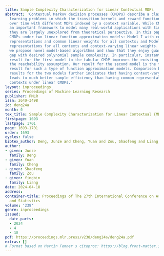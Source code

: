 ```yaml
---
title: Sample Complexity Characterization for Linear Contextual MDPs
abstract: 'Contextual Markov decision processes (CMDPs) describe a class of reinforcement
  learning problems in which the transition kernels and reward functions can change
  over time with different MDPs indexed by a context variable. While CMDPs serve as
  an important framework to model many real-world applications with time-varying environments,
  they are largely unexplored from theoretical perspective. In this paper, we study
  CMDPs under two linear function approximation models: Model I with context-varying
  representations and common linear weights for all contexts; and Model II with common
  representations for all contexts and context-varying linear weights. For both models,
  we propose novel model-based algorithms and show that they enjoy guaranteed $\epsilon$-suboptimality
  gap with desired polynomial sample complexity. In particular, instantiating our
  result for the first model to the tabular CMDP improves the existing result by removing
  the reachability assumption. Our result for the second model is the first-known
  result for such a type of function approximation models. Comparison between our
  results for the two models further indicates that having context-varying features
  leads to much better sample efficiency than having common representations for all
  contexts under linear CMDPs.'
layout: inproceedings
series: Proceedings of Machine Learning Research
publisher: PMLR
issn: 2640-3498
id: deng24a
month: 0
tex_title: Sample Complexity Characterization for Linear Contextual {MDP}s
firstpage: 1693
lastpage: 1701
page: 1693-1701
order: 1693
cycles: false
bibtex_author: Deng, Junze and Cheng, Yuan and Zou, Shaofeng and Liang, Yingbin
author:
- given: Junze
  family: Deng
- given: Yuan
  family: Cheng
- given: Shaofeng
  family: Zou
- given: Yingbin
  family: Liang
date: 2024-04-18
address:
container-title: Proceedings of The 27th International Conference on Artificial Intelligence
  and Statistics
volume: '238'
genre: inproceedings
issued:
  date-parts:
  - 2024
  - 4
  - 18
pdf: https://proceedings.mlr.press/v238/deng24a/deng24a.pdf
extras: []
# Format based on Martin Fenner's citeproc: https://blog.front-matter.io/posts/citeproc-yaml-for-bibliographies/
---
```


